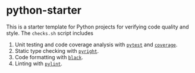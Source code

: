 # python-starter
This is a starter template for Python projects for verifying code quality and style. The `checks.sh` script includes
1. Unit testing and code coverage analysis with [`pytest`](https://docs.pytest.org/en/latest/) and [`coverage`](https://coverage.readthedocs.io/en/coverage-5.1/).
2. Static type checking with [`pyright`](https://github.com/Microsoft/pyright).
3. Code formatting with [`black`](https://github.com/psf/black).
4. Linting with [`pylint`](https://github.com/PyCQA/pylint).